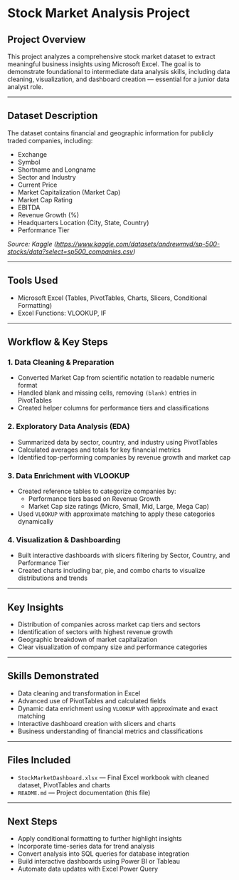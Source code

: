 # Stock Market Analysis Project

## Project Overview
This project analyzes a comprehensive stock market dataset to extract meaningful business insights using Microsoft Excel. The goal is to demonstrate foundational to intermediate data analysis skills, including data cleaning, visualization, and dashboard creation — essential for a junior data analyst role.

---

## Dataset Description
The dataset contains financial and geographic information for publicly traded companies, including:
- Exchange
- Symbol
- Shortname and Longname
- Sector and Industry
- Current Price
- Market Capitalization (Market Cap)
- Market Cap Rating
- EBITDA
- Revenue Growth (%)
- Headquarters Location (City, State, Country)
- Performance Tier

*Source: Kaggle (https://www.kaggle.com/datasets/andrewmvd/sp-500-stocks/data?select=sp500_companies.csv)*

---

## Tools Used
- Microsoft Excel (Tables, PivotTables, Charts, Slicers, Conditional Formatting)
- Excel Functions: VLOOKUP, IF

---

## Workflow & Key Steps

### 1. Data Cleaning & Preparation
- Converted Market Cap from scientific notation to readable numeric format
- Handled blank and missing cells, removing `(blank)` entries in PivotTables
- Created helper columns for performance tiers and classifications

### 2. Exploratory Data Analysis (EDA)
- Summarized data by sector, country, and industry using PivotTables
- Calculated averages and totals for key financial metrics
- Identified top-performing companies by revenue growth and market cap

### 3. Data Enrichment with VLOOKUP
- Created reference tables to categorize companies by:
  - Performance tiers based on Revenue Growth
  - Market Cap size ratings (Micro, Small, Mid, Large, Mega Cap)
- Used `VLOOKUP` with approximate matching to apply these categories dynamically

### 4. Visualization & Dashboarding
- Built interactive dashboards with slicers filtering by Sector, Country, and Performance Tier
- Created charts including bar, pie, and combo charts to visualize distributions and trends

---

## Key Insights
- Distribution of companies across market cap tiers and sectors
- Identification of sectors with highest revenue growth
- Geographic breakdown of market capitalization
- Clear visualization of company size and performance categories

---

## Skills Demonstrated
- Data cleaning and transformation in Excel
- Advanced use of PivotTables and calculated fields
- Dynamic data enrichment using `VLOOKUP` with approximate and exact matching
- Interactive dashboard creation with slicers and charts
- Business understanding of financial metrics and classifications

---

## Files Included
- `StockMarketDashboard.xlsx` — Final Excel workbook with cleaned dataset, PivotTables and charts
- `README.md` — Project documentation (this file)

---

## Next Steps
- Apply conditional formatting to further highlight insights
- Incorporate time-series data for trend analysis
- Convert analysis into SQL queries for database integration
- Build interactive dashboards using Power BI or Tableau
- Automate data updates with Excel Power Query